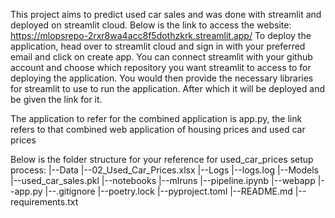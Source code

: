 This project aims to predict used car sales and was done with streamlit and deployed on streamlit cloud.
Below is the link to access the website: https://mlopsrepo-2rxr8wa4acc8f5dothzkrk.streamlit.app/
To deploy the application, head over to streamlit cloud and sign in with your preferred email and click on create app. You can connect streamlit with your github account and choose which repository you want streamlit to access to for deploying the application.
You would then provide the necessary libraries for streamlit to use to run the application. After which it will be deployed and be given the link for it.

The application to refer for the combined application is app.py, the link refers to that combined web application of housing prices and used car prices

Below is the folder structure for your reference for used_car_prices setup process:
|--Data
    |--02_Used_Car_Prices.xlsx
|--Logs
    |--logs.log
|--Models
    |--used_car_sales.pkl
|--notebooks
    |--mlruns
    |--pipeline.ipynb
|--webapp
    |--app.py
|--.gitignore
|--poetry.lock
|--pyproject.toml
|--README.md
|--requirements.txt

